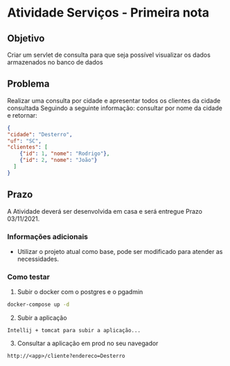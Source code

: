 # Atividade Serviços - Primeira nota
## Objetivo
Criar um servlet de consulta para que seja possível visualizar os dados 
armazenados no banco de dados

## Problema
Realizar uma consulta por cidade e apresentar todos os clientes da cidade consultada
Seguindo a seguinte informação: consultar por nome da cidade e retornar:

```json
{
"cidade": "Desterro",
"uf": "SC",
"clientes": [
    {"id": 1, "nome": "Rodrigo"},
    {"id": 2, "nome": "João"}
  ]
}
```

## Prazo
A Atividade deverá ser desenvolvida em casa e será entregue 
Prazo 03/11/2021. 

### Informações adicionais
* Utilizar o projeto atual como base, pode ser modificado para atender as necessidades.

### Como testar
1. Subir o docker com o postgres e o pgadmin
```bash
docker-compose up -d
```

2.  Subir a aplicação
```
Intellij + tomcat para subir a aplicação...
```

3. Consultar a aplicação em prod no seu navegador
```
http://<app>/cliente?endereco=Desterro
```
